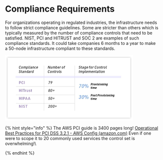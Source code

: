 # Compliance Requirements

For organizations operating in regulated industries, the infrastructure needs to follow strict compliance guidelines. Some are stricter than others which is typically measured by the number of compliance controls that need to be satisfied. NIST, PCI and HITRUST and SOC 2 are examples of such compliance standards. It could take companies 6 months to a year to make a 50-node infrastructure compliant to these standards.&#x20;

&#x20;

![](<../.gitbook/assets/image (12).png>)

{% hint style="info" %}
The AWS PCI guide is 3400 pages long! [Operational Best Practices for PCI DSS 3.2.1 - AWS Config (amazon.com)](https://docs.aws.amazon.com/config/latest/developerguide/operational-best-practices-for-pci-dss.html) Even if one were to scope it to 20 commonly used services the control set is overwhelming!\

{% endhint %}
